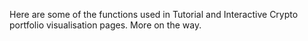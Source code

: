 Here are some of the functions used in Tutorial and Interactive Crypto portfolio visualisation pages. More on the way.
